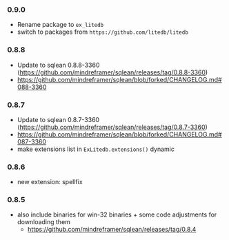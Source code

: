 ### 0.9.0

- Rename package to `ex_litedb`
- switch to packages from `https://github.com/litedb/litedb`

### 0.8.8

- Update to sqlean 0.8.8-3360 (https://github.com/mindreframer/sqlean/releases/tag/0.8.8-3360)
- https://github.com/mindreframer/sqlean/blob/forked/CHANGELOG.md#088-3360

### 0.8.7

- Update to sqlean 0.8.7-3360 (https://github.com/mindreframer/sqlean/releases/tag/0.8.7-3360)
- https://github.com/mindreframer/sqlean/blob/forked/CHANGELOG.md#087-3360
- make extensions list in `ExLitedb.extensions()` dynamic

### 0.8.6

- new extension: spellfix

### 0.8.5

- also include binaries for win-32 binaries + some code adjustments for downloading them
  - https://github.com/mindreframer/sqlean/releases/tag/0.8.4
